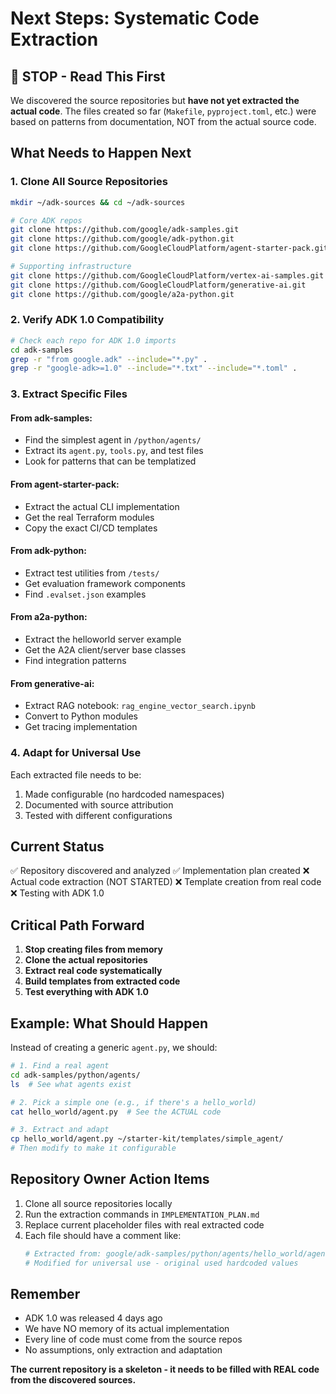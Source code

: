 # Next Steps: Systematic Code Extraction

## 🔴 STOP - Read This First

We discovered the source repositories but **have not yet extracted the actual code**. The files created so far (`Makefile`, `pyproject.toml`, etc.) were based on patterns from documentation, NOT from the actual source code.

## What Needs to Happen Next

### 1. Clone All Source Repositories
```bash
mkdir ~/adk-sources && cd ~/adk-sources

# Core ADK repos
git clone https://github.com/google/adk-samples.git
git clone https://github.com/google/adk-python.git
git clone https://github.com/GoogleCloudPlatform/agent-starter-pack.git

# Supporting infrastructure
git clone https://github.com/GoogleCloudPlatform/vertex-ai-samples.git
git clone https://github.com/GoogleCloudPlatform/generative-ai.git
git clone https://github.com/google/a2a-python.git
```

### 2. Verify ADK 1.0 Compatibility
```bash
# Check each repo for ADK 1.0 imports
cd adk-samples
grep -r "from google.adk" --include="*.py" .
grep -r "google-adk>=1.0" --include="*.txt" --include="*.toml" .
```

### 3. Extract Specific Files

#### From adk-samples:
- Find the simplest agent in `/python/agents/`
- Extract its `agent.py`, `tools.py`, and test files
- Look for patterns that can be templatized

#### From agent-starter-pack:
- Extract the actual CLI implementation
- Get the real Terraform modules
- Copy the exact CI/CD templates

#### From adk-python:
- Extract test utilities from `/tests/`
- Get evaluation framework components
- Find `.evalset.json` examples

#### From a2a-python:
- Extract the helloworld server example
- Get the A2A client/server base classes
- Find integration patterns

#### From generative-ai:
- Extract RAG notebook: `rag_engine_vector_search.ipynb`
- Convert to Python modules
- Get tracing implementation

### 4. Adapt for Universal Use

Each extracted file needs to be:
1. Made configurable (no hardcoded namespaces)
2. Documented with source attribution
3. Tested with different configurations

## Current Status

✅ Repository discovered and analyzed
✅ Implementation plan created
❌ Actual code extraction (NOT STARTED)
❌ Template creation from real code
❌ Testing with ADK 1.0

## Critical Path Forward

1. **Stop creating files from memory**
2. **Clone the actual repositories**
3. **Extract real code systematically**
4. **Build templates from extracted code**
5. **Test everything with ADK 1.0**

## Example: What Should Happen

Instead of creating a generic `agent.py`, we should:

```bash
# 1. Find a real agent
cd adk-samples/python/agents/
ls  # See what agents exist

# 2. Pick a simple one (e.g., if there's a hello_world)
cat hello_world/agent.py  # See the ACTUAL code

# 3. Extract and adapt
cp hello_world/agent.py ~/starter-kit/templates/simple_agent/
# Then modify to make it configurable
```

## Repository Owner Action Items

1. Clone all source repositories locally
2. Run the extraction commands in `IMPLEMENTATION_PLAN.md`
3. Replace current placeholder files with real extracted code
4. Each file should have a comment like:
   ```python
   # Extracted from: google/adk-samples/python/agents/hello_world/agent.py
   # Modified for universal use - original used hardcoded values
   ```

## Remember

- ADK 1.0 was released 4 days ago
- We have NO memory of its actual implementation
- Every line of code must come from the source repos
- No assumptions, only extraction and adaptation

**The current repository is a skeleton - it needs to be filled with REAL code from the discovered sources.**

